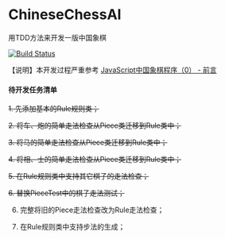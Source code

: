 # ChineseChessAI
用TDD方法来开发一版中国象棋

[![Build Status](https://travis-ci.com/welldoer/ChineseChessAI.svg?branch=master)](https://travis-ci.com/welldoer/ChineseChessAI)

【说明】本开发过程严重参考 [JavaScript中国象棋程序（0） - 前言](http://www.cnblogs.com/royhoo/p/6426394.html)



#### 待开发任务清单
~~1. 先添加基本的Rule规则类；~~

~~2. 将车、炮的简单走法检查从Piece类迁移到Rule类中；~~

~~3. 将马的简单走法检查从Piece类迁移到Rule类中；~~

~~4. 将相、士的简单走法检查从Piece类迁移到Rule类中；~~

~~5. 在Rule规则类中支持其它棋子的走法检查；~~

~~6. 替换PieceTest中的棋子走法测试；~~

6. 完整将旧的Piece走法检查改为Rule走法检查；

7. 在Rule规则类中支持步法的生成；
